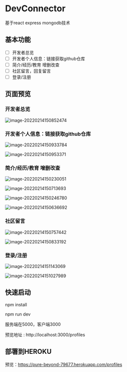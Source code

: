 # DevConnector

基于react express mongodb技术

## 基本功能

- [ ] 开发者总览
- [ ] 开发者个人信息：链接获取github仓库
- [ ] 简介/经历/教育 增删改查
- [ ] 社区留言，回复留言
- [ ] 登录/注册

## 页面预览

### 开发者总览

![image-20220214150852474](C:\Users\Administrator\AppData\Roaming\Typora\typora-user-images\image-20220214150852474.png)

### 开发者个人信息：链接获取github仓库

![image-20220214150933784](C:\Users\Administrator\AppData\Roaming\Typora\typora-user-images\image-20220214150933784.png)

![image-20220214150953371](C:\Users\Administrator\AppData\Roaming\Typora\typora-user-images\image-20220214150953371.png)

### 简介/经历/教育 增删改查

![image-20220214150230051](C:\Users\Administrator\AppData\Roaming\Typora\typora-user-images\image-20220214150230051.png)

![image-20220214150713693](C:\Users\Administrator\AppData\Roaming\Typora\typora-user-images\image-20220214150713693.png)

![image-20220214150246780](C:\Users\Administrator\AppData\Roaming\Typora\typora-user-images\image-20220214150246780.png)

![image-20220214150636692](C:\Users\Administrator\AppData\Roaming\Typora\typora-user-images\image-20220214150636692.png)



### 社区留言

![image-20220214150757442](C:\Users\Administrator\AppData\Roaming\Typora\typora-user-images\image-20220214150757442.png)

![image-20220214150833192](C:\Users\Administrator\AppData\Roaming\Typora\typora-user-images\image-20220214150833192.png)

### 登录/注册



![image-20220214151143069](C:\Users\Administrator\AppData\Roaming\Typora\typora-user-images\image-20220214151143069.png)

![image-20220214151027989](C:\Users\Administrator\AppData\Roaming\Typora\typora-user-images\image-20220214151027989.png)

## 快速启动

npm install

npm run dev

服务端在5000，客户端3000

预览地址 : http://localhost:3000/profiles



## 部署到HEROKU

预览：https://pure-beyond-79677.herokuapp.com/profiles



